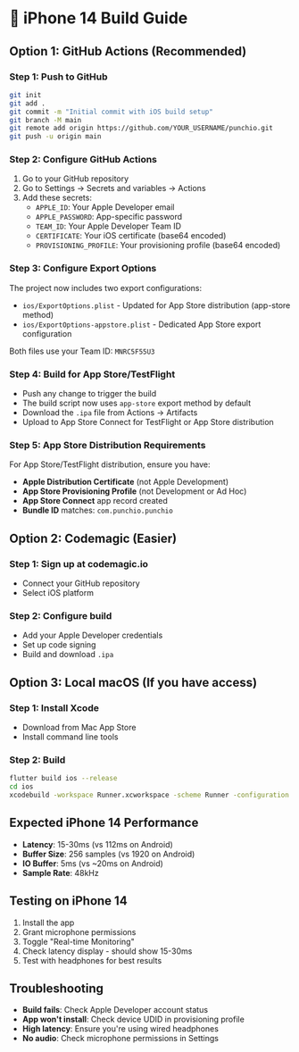 # 🍎 iPhone 14 Build Guide

## Option 1: GitHub Actions (Recommended)

### Step 1: Push to GitHub
```bash
git init
git add .
git commit -m "Initial commit with iOS build setup"
git branch -M main
git remote add origin https://github.com/YOUR_USERNAME/punchio.git
git push -u origin main
```

### Step 2: Configure GitHub Actions
1. Go to your GitHub repository
2. Go to Settings → Secrets and variables → Actions
3. Add these secrets:
   - `APPLE_ID`: Your Apple Developer email
   - `APPLE_PASSWORD`: App-specific password
   - `TEAM_ID`: Your Apple Developer Team ID
   - `CERTIFICATE`: Your iOS certificate (base64 encoded)
   - `PROVISIONING_PROFILE`: Your provisioning profile (base64 encoded)

### Step 3: Configure Export Options
The project now includes two export configurations:
- `ios/ExportOptions.plist` - Updated for App Store distribution (app-store method)
- `ios/ExportOptions-appstore.plist` - Dedicated App Store export configuration

Both files use your Team ID: `MNRC5F55U3`

### Step 4: Build for App Store/TestFlight
- Push any change to trigger the build
- The build script now uses `app-store` export method by default
- Download the `.ipa` file from Actions → Artifacts
- Upload to App Store Connect for TestFlight or App Store distribution

### Step 5: App Store Distribution Requirements
For App Store/TestFlight distribution, ensure you have:
- **Apple Distribution Certificate** (not Apple Development)
- **App Store Provisioning Profile** (not Development or Ad Hoc)
- **App Store Connect** app record created
- **Bundle ID** matches: `com.punchio.punchio`

## Option 2: Codemagic (Easier)

### Step 1: Sign up at codemagic.io
- Connect your GitHub repository
- Select iOS platform

### Step 2: Configure build
- Add your Apple Developer credentials
- Set up code signing
- Build and download `.ipa`

## Option 3: Local macOS (If you have access)

### Step 1: Install Xcode
- Download from Mac App Store
- Install command line tools

### Step 2: Build
```bash
flutter build ios --release
cd ios
xcodebuild -workspace Runner.xcworkspace -scheme Runner -configuration Release -destination generic/platform=iOS archive
```

## Expected iPhone 14 Performance

- **Latency**: 15-30ms (vs 112ms on Android)
- **Buffer Size**: 256 samples (vs 1920 on Android)
- **IO Buffer**: 5ms (vs ~20ms on Android)
- **Sample Rate**: 48kHz

## Testing on iPhone 14

1. Install the app
2. Grant microphone permissions
3. Toggle "Real-time Monitoring"
4. Check latency display - should show 15-30ms
5. Test with headphones for best results

## Troubleshooting

- **Build fails**: Check Apple Developer account status
- **App won't install**: Check device UDID in provisioning profile
- **High latency**: Ensure you're using wired headphones
- **No audio**: Check microphone permissions in Settings
